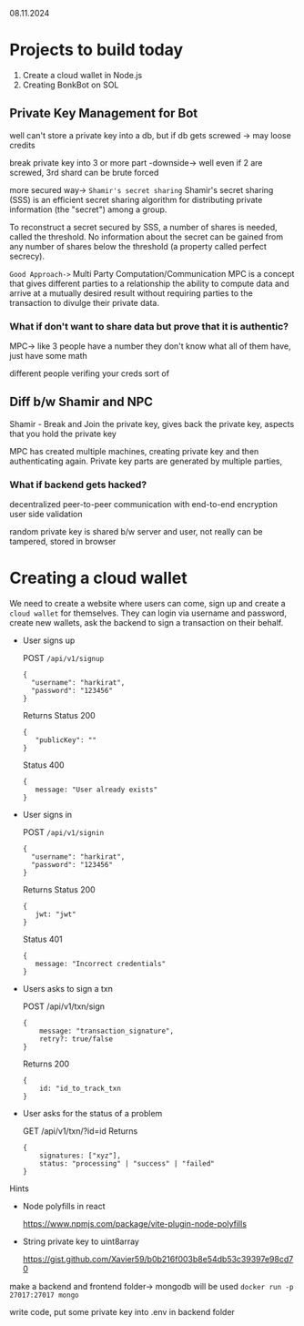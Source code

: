 08.11.2024
# Projects to build today
1. Create a cloud wallet in Node.js
2. Creating BonkBot on SOL

## Private Key Management for Bot
well can't store a private key into a db, but if db gets screwed -> may loose credits

break private key into 3 or more part -downside-> well even if 2 are screwed, 3rd shard can be brute forced

more secured way-> `Shamir's secret sharing`
Shamir's secret sharing (SSS) is an efficient secret sharing algorithm for distributing private information (the "secret") among a group.

To reconstruct a secret secured by SSS, a number of shares is needed, called the threshold. No information about the secret can be gained from any number of shares below the threshold (a property called perfect secrecy).

`Good Approach->` Multi Party Computation/Communication
MPC is a concept that gives different parties to a relationship the ability to compute data and arrive at a mutually desired result without requiring parties to the transaction to divulge their private data.

### What if don't want to share data but prove that it is authentic?

MPC-> like 3 people have a number
they don't know what all of them have, just have some math


different people verifing your creds sort of

## Diff b/w Shamir and NPC
Shamir - Break and Join the private key, gives back the private key, aspects that you hold the private key

MPC has created multiple machines, creating private key and then authenticating again.
Private key parts are generated by multiple parties,


### What if backend gets hacked?
decentralized peer-to-peer communication with end-to-end encryption
user side validation

random private key is shared b/w server and user, not really can be tampered, stored in browser

# Creating a cloud wallet

We need to create a website where users can come, sign up and create a `cloud wallet` for themselves. They can login via username and password, create new wallets, ask the backend to sign a transaction on their behalf.

- User signs up
    
    POST `/api/v1/signup`
    
    ```
    {
      "username": "harkirat",
      "password": "123456"
    }
    ```
    
    Returns
    Status 200
    
    ```
    {
       "publicKey": ""
    }
    ```
    
    Status 400
    
    ```
    {
       message: "User already exists"
    }
    ```
    
- User signs in
    
    POST `/api/v1/signin`
    
    ```
    {
      "username": "harkirat",
      "password": "123456"
    }
    ```
    
    Returns 
    Status 200
    
    ```
    {
       jwt: "jwt"
    }
    ```
    
    Status 401
    
    ```
    {
       message: "Incorrect credentials"
    }
    ```
    
- Users asks to sign a txn
    
    POST /api/v1/txn/sign
    
    ```
    {
        message: "transaction_signature",
        retry?: true/false
    }
    ```
    
    Returns
    200
    
    ```
    {
    	id: "id_to_track_txn
    }
    ```
    
- User asks for the status of a problem
    
    GET /api/v1/txn/?id=id
    Returns
    
    ```
    {
    	signatures: ["xyz"],
    	status: "processing" | "success" | "failed"
    }
    ```
    

Hints

- Node polyfills in react
    
    https://www.npmjs.com/package/vite-plugin-node-polyfills
    
- String private key to uint8array
    
    https://gist.github.com/Xavier59/b0b216f003b8e54db53c39397e98cd70

make a backend and frontend folder-> mongodb will be used
`docker run -p 27017:27017 mongo`

write code, put some private key into .env in backend folder
